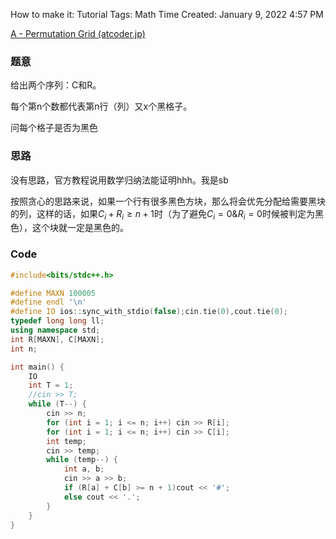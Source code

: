 How to make it: Tutorial
Tags: Math
Time Created: January 9, 2022 4:57 PM

[A - Permutation Grid (atcoder.jp)](https://atcoder.jp/contests/arc132/tasks/arc132_a)

### 题意

给出两个序列：C和R。

每个第n个数都代表第n行（列）又x个黑格子。

问每个格子是否为黑色

### 思路

没有思路，官方教程说用数学归纳法能证明hhh。我是sb

按照贪心的思路来说，如果一个行有很多黑色方块，那么将会优先分配给需要黑块的列，这样的话，如果$C_i+R_i\ge n+1$时（为了避免$C_i=0\&R_i=0$时候被判定为黑色），这个块就一定是黑色的。

### Code

```cpp
#include<bits/stdc++.h>

#define MAXN 100005
#define endl '\n'
#define IO ios::sync_with_stdio(false);cin.tie(0),cout.tie(0);
typedef long long ll;
using namespace std;
int R[MAXN], C[MAXN];
int n;

int main() {
    IO
    int T = 1;
    //cin >> T;
    while (T--) {
        cin >> n;
        for (int i = 1; i <= n; i++) cin >> R[i];
        for (int i = 1; i <= n; i++) cin >> C[i];
        int temp;
        cin >> temp;
        while (temp--) {
            int a, b;
            cin >> a >> b;
            if (R[a] + C[b] >= n + 1)cout << '#';
            else cout << '.';
        }
    }
}
```